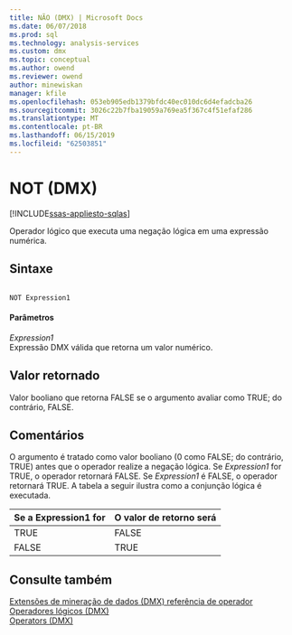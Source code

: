 ```yaml
---
title: NÃO (DMX) | Microsoft Docs
ms.date: 06/07/2018
ms.prod: sql
ms.technology: analysis-services
ms.custom: dmx
ms.topic: conceptual
ms.author: owend
ms.reviewer: owend
author: minewiskan
manager: kfile
ms.openlocfilehash: 053eb905edb1379bfdc40ec010dc6d4efadcba26
ms.sourcegitcommit: 3026c22b7fba19059a769ea5f367c4f51efaf286
ms.translationtype: MT
ms.contentlocale: pt-BR
ms.lasthandoff: 06/15/2019
ms.locfileid: "62503851"
---
```

# <a name="not-dmx"></a>NOT (DMX)
[!INCLUDE[ssas-appliesto-sqlas](../includes/ssas-appliesto-sqlas.md)]

  Operador lógico que executa uma negação lógica em uma expressão numérica.  
  
## <a name="syntax"></a>Sintaxe  
  
```  
  
NOT Expression1  
```  
  
#### <a name="parameters"></a>Parâmetros  
 *Expression1*  
 Expressão DMX válida que retorna um valor numérico.  
  
## <a name="return-value"></a>Valor retornado  
 Valor booliano que retorna FALSE se o argumento avaliar como TRUE; do contrário, FALSE.  
  
## <a name="remarks"></a>Comentários  
 O argumento é tratado como valor booliano (0 como FALSE; do contrário, TRUE) antes que o operador realize a negação lógica. Se *Expression1* for TRUE, o operador retornará FALSE. Se *Expression1* é FALSE, o operador retornará TRUE. A tabela a seguir ilustra como a conjunção lógica é executada.  
  
|Se a Expression1 for|O valor de retorno será|  
|-----------------------|---------------------|  
|TRUE|FALSE|  
|FALSE|TRUE|  
  
## <a name="see-also"></a>Consulte também  
 [Extensões de mineração de dados &#40;DMX&#41; referência de operador](../dmx/data-mining-extensions-dmx-operator-reference.md)   
 [Operadores lógicos &#40;DMX&#41;](../dmx/operators-logical.md)   
 [Operators &#40;DMX&#41;](../dmx/operators-dmx.md)  
  
  
